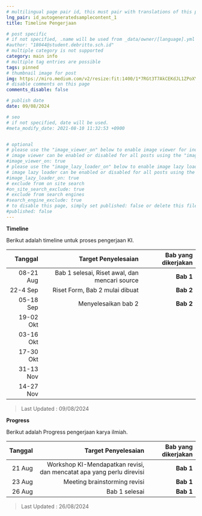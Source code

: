 ```yaml
---
# multilingual page pair id, this must pair with translations of this page. (This name must be unique)
lng_pair: id_autogeneratedsamplecontent_1
title: Timeline Pengerjaan

# post specific
# if not specified, .name will be used from _data/owner/[language].yml
#author: "18044@student.debritto.sch.id"
# multiple category is not supported
category: main info
# multiple tag entries are possible
tags: pinned
# thumbnail image for post
img: https://miro.medium.com/v2/resize:fit:1400/1*7RGt3T7AkCEKdJL1ZPoXYA.png
# disable comments on this page
comments_disable: false

# publish date
date: 09/08/2024

# seo
# if not specified, date will be used.
#meta_modify_date: 2021-08-10 11:32:53 +0900


# optional
# please use the "image_viewer_on" below to enable image viewer for individual pages or posts (_posts/ or [language]/_posts folders).
# image viewer can be enabled or disabled for all posts using the "image_viewer_posts: true" setting in _data/conf/main.yml.
#image_viewer_on: true
# please use the "image_lazy_loader_on" below to enable image lazy loader for individual pages or posts (_posts/ or [language]/_posts folders).
# image lazy loader can be enabled or disabled for all posts using the "image_lazy_loader_posts: true" setting in _data/conf/main.yml.
#image_lazy_loader_on: true
# exclude from on site search
#on_site_search_exclude: true
# exclude from search engines
#search_engine_exclude: true
# to disable this page, simply set published: false or delete this file
#published: false
---
```


**Timeline**

Berikut adalah timeline untuk proses pengerjaan KI.

|       Tanggal       |   Target Penyelesaian                         |     Bab yang dikerjakan    |
| ------------------: | --------------------------------------------: | -------------------------: |
|      08-21 Aug      | Bab 1 selesai, Riset awal, dan mencari source |          **Bab 1**         |
|      22-4 Sep       | Riset Form, Bab 2 mulai dibuat                |          **Bab 2**         |
|      05-18 Sep      | Menyelesaikan bab 2                           |          **Bab 2**         |
|      19-02 Okt      |                                               |                            |
|      03-16 Okt      |                                               |                            |
|      17-30 Okt      |                                               |                            |
|      31-13 Nov      |                                               |                            |
|      14-27 Nov      |                                               |                            |

> Last Updated : 09/08/2024

**Progress**

Berikut adalah Progress pengerjaan karya ilmiah.

|       Tanggal       |   Target Penyelesaian                         |     Bab yang dikerjakan    |
| ------------------: | --------------------------------------------: | -------------------------: |
|      21 Aug      | Workshop KI-Mendapatkan revisi, dan mencatat apa yang perlu direvisi |          **Bab 1**         |
|      23 Aug       | Meeting brainstorming revisi                |          **Bab 1**         |
|      26 Aug      | Bab 1 selesai                          |          **Bab 1**         |

> Last Updated : 26/08/2024

